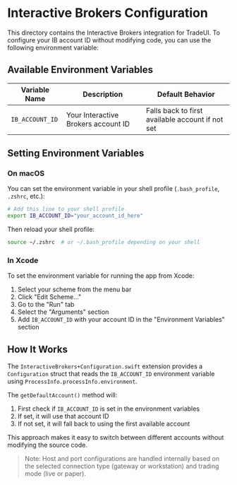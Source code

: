 # Interactive Brokers Configuration

This directory contains the Interactive Brokers integration for TradeUI. To configure your IB account ID without modifying code, you can use the following environment variable:

## Available Environment Variables

| Variable Name | Description | Default Behavior |
|---------------|-------------|------------------|
| `IB_ACCOUNT_ID` | Your Interactive Brokers account ID | Falls back to first available account if not set |

## Setting Environment Variables

### On macOS

You can set the environment variable in your shell profile (`.bash_profile`, `.zshrc`, etc.):

```bash
# Add this line to your shell profile
export IB_ACCOUNT_ID="your_account_id_here"
```

Then reload your shell profile:

```bash
source ~/.zshrc  # or ~/.bash_profile depending on your shell
```

### In Xcode

To set the environment variable for running the app from Xcode:

1. Select your scheme from the menu bar
2. Click "Edit Scheme..."
3. Go to the "Run" tab
4. Select the "Arguments" section
5. Add `IB_ACCOUNT_ID` with your account ID in the "Environment Variables" section

## How It Works

The `InteractiveBrokers+Configuration.swift` extension provides a `Configuration` struct that reads the `IB_ACCOUNT_ID` environment variable using `ProcessInfo.processInfo.environment`.

The `getDefaultAccount()` method will:
1. First check if `IB_ACCOUNT_ID` is set in the environment variables
2. If set, it will use that account ID
3. If not set, it will fall back to using the first available account

This approach makes it easy to switch between different accounts without modifying the source code.

> Note: Host and port configurations are handled internally based on the selected connection type (gateway or workstation) and trading mode (live or paper).